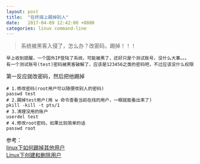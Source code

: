 ```yaml
---
layout: post
title:  "在终端上踢掉别人"
date:   2017-04-09 12:42:00 +0800
categories: linux command-line
---
```

>  系统被黑客入侵了，怎么办？改密码，踢掉！！！

    早上收到提醒，一个国外IP登陆了系统，可能被黑了，还好只是个测试账号，没什么大事。。。
    有一个测试账号(test)密码被黑客破解了，应该是123456之类的密码吧，不过应该没什么权限

第一反应就改密码，然后把他踢掉

    # 1.修改密码(root用户可以随便改别人的密码)
    passwd test
    # 2.踢掉test用户(用 w 命令查看当前在线的用户，一眼就能看出来了)
    pkill -kill -t pts/1
    # 3.清理没用的账户
    userdel test
    # 4.修改root密码，如果比较简单的话
    passwd root

参考：  
[linux下如何踢掉其他用户](http://www.cnblogs.com/fbwfbi/archive/2013/05/06/3063331.html)    
[Linux下创建和删除用户](https://www.ezloo.com/2008/03/add_and_delete_user.html)


